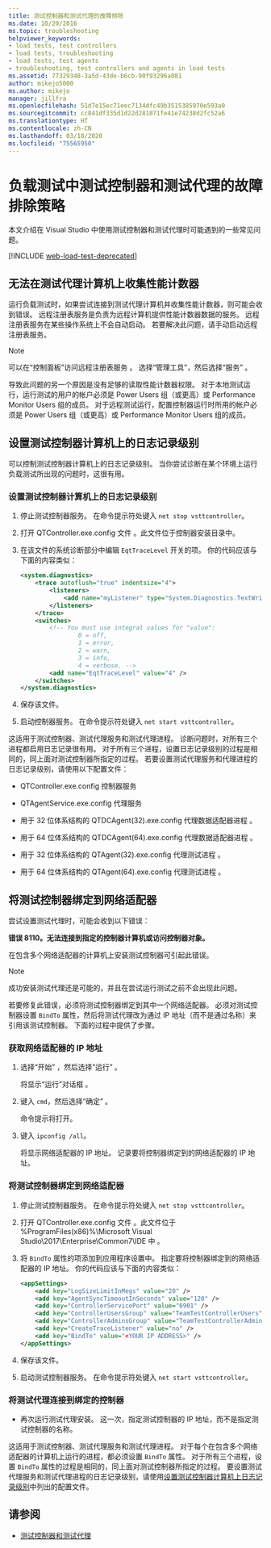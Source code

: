 ```yaml
---
title: 测试控制器和测试代理的故障排除
ms.date: 10/20/2016
ms.topic: troubleshooting
helpviewer_keywords:
- load tests, test controllers
- load tests, troubleshooting
- load tests, test agents
- troubleshooting, test controllers and agents in load tests
ms.assetid: 77329348-3a5d-43de-b6cb-90f93296a081
author: mikejo5000
ms.author: mikejo
manager: jillfra
ms.openlocfilehash: 51d7e15ec71eec7134dfc49b3515385970e593a0
ms.sourcegitcommit: cc841df335d1d22d281871fe41e74238d2fc52a6
ms.translationtype: HT
ms.contentlocale: zh-CN
ms.lasthandoff: 03/18/2020
ms.locfileid: "75565950"
---
```

# <a name="strategies-for-troubleshooting-test-controllers-and-test-agents-in-load-tests"></a>负载测试中测试控制器和测试代理的故障排除策略

本文介绍在 Visual Studio 中使用测试控制器和测试代理时可能遇到的一些常见问题。

[!INCLUDE [web-load-test-deprecated](includes/web-load-test-deprecated.md)]

## <a name="unable-to-collect-performance-counters-on-test-agent-computer"></a>无法在测试代理计算机上收集性能计数器

运行负载测试时，如果尝试连接到测试代理计算机并收集性能计数器，则可能会收到错误。 远程注册表服务是负责为远程计算机提供性能计数器数据的服务。 远程注册表服务在某些操作系统上不会自动启动。 若要解决此问题，请手动启动远程注册表服务。

> [!NOTE]
> 可以在“控制面板”访问远程注册表服务  。 选择“管理工具”，然后选择“服务”   。

导致此问题的另一个原因是没有足够的读取性能计数器权限。 对于本地测试运行，运行测试的用户的帐户必须是 Power Users 组（或更高）或 Performance Monitor Users 组的成员。 对于远程测试运行，配置控制器运行时所用的帐户必须是 Power Users 组（或更高）或 Performance Monitor Users 组的成员。

## <a name="set-the-logging-level-on-a-test-controller-computer"></a>设置测试控制器计算机上的日志记录级别

可以控制测试控制器计算机上的日志记录级别。 当你尝试诊断在某个环境上运行负载测试所出现的问题时，这很有用。

### <a name="to-set-the-logging-level-on-a-test-controller-computer"></a>设置测试控制器计算机上的日志记录级别

1. 停止测试控制器服务。 在命令提示符处键入 `net stop vsttcontroller`。

2. 打开 QTController.exe.config 文件  。此文件位于控制器安装目录中。

3. 在该文件的系统诊断部分中编辑 `EqtTraceLevel` 开关的项。 你的代码应该与下面的内容类似：

    ```xml
    <system.diagnostics>
        <trace autoflush="true" indentsize="4">
            <listeners>
                <add name="myListener" type="System.Diagnostics.TextWriterTraceListener" initializeData="d:\VSTestHost.log" />
            </listeners>
        </trace>
        <switches>
            <!-- You must use integral values for "value":
                    0 = off,
                    1 = error,
                    2 = warn,
                    3 = info,
                    4 = verbose. -->
            <add name="EqtTraceLevel" value="4" />
        </switches>
    </system.diagnostics>
    ```

4. 保存该文件。

5. 启动控制器服务。 在命令提示符处键入 `net start vsttcontroller`。

这适用于测试控制器、测试代理服务和测试代理进程。 诊断问题时，对所有三个进程都启用日志记录很有用。 对于所有三个进程，设置日志记录级别的过程是相同的，同上面对测试控制器所指定的过程。 若要设置测试代理服务和代理进程的日志记录级别，请使用以下配置文件：

- QTController.exe.config 控制器服务 

- QTAgentService.exe.config 代理服务 

- 用于 32 位体系结构的 QTDCAgent(32).exe.config 代理数据适配器进程  。

- 用于 64 位体系结构的 QTDCAgent(64).exe.config 代理数据适配器进程  。

- 用于 32 位体系结构的 QTAgent(32).exe.config 代理测试进程  。

- 用于 64 位体系结构的 QTAgent(64).exe.config 代理测试进程  。

## <a name="bind-a-test-controller-to-a-network-adapter"></a>将测试控制器绑定到网络适配器

尝试设置测试代理时，可能会收到以下错误：

**错误 8110。无法连接到指定的控制器计算机或访问控制器对象。**

在包含多个网络适配器的计算机上安装测试控制器可引起此错误。

> [!NOTE]
> 成功安装测试代理还是可能的，并且在尝试运行测试之前不会出现此问题。

若要修复此错误，必须将测试控制器绑定到其中一个网络适配器。 必须对测试控制器设置 `BindTo` 属性，然后将测试代理改为通过 IP 地址（而不是通过名称）来引用该测试控制器。 下面的过程中提供了步骤。

### <a name="to-obtain-the-ip-address-of-the-network-adapter"></a>获取网络适配器的 IP 地址

1. 选择“开始”  ，然后选择“运行”  。

     将显示“运行”对话框  。

2. 键入 `cmd`，然后选择“确定”  。

     命令提示将打开。

3. 键入 `ipconfig /all`。

     将显示网络适配器的 IP 地址。 记录要将控制器绑定到的网络适配器的 IP 地址。

### <a name="to-bind-a-test-controller-to-a-network-adapter"></a>将测试控制器绑定到网络适配器

1. 停止测试控制器服务。 在命令提示符处键入 `net stop vsttcontroller`。

2. 打开 QTController.exe.config 文件  。此文件位于 %ProgramFiles(x86)%\Microsoft Visual Studio\2017\Enterprise\Common7\IDE 中  。

3. 将 `BindTo` 属性的项添加到应用程序设置中。 指定要将控制器绑定到的网络适配器的 IP 地址。 你的代码应该与下面的内容类似：

    ```xml
    <appSettings>
        <add key="LogSizeLimitInMegs" value="20" />
        <add key="AgentSyncTimeoutInSeconds" value="120" />
        <add key="ControllerServicePort" value="6901" />
        <add key="ControllerUsersGroup" value="TeamTestControllerUsers" />
        <add key="ControllerAdminsGroup" value="TeamTestControllerAdmins" />
        <add key="CreateTraceListener" value="no" />
        <add key="BindTo" value="<YOUR IP ADDRESS>" />
    </appSettings>
    ```

4. 保存该文件。

5. 启动测试控制器服务。 在命令提示符处键入 `net start vsttcontroller`。

### <a name="to-connect-a-test-agent-to-a-bound-controller"></a>将测试代理连接到绑定的控制器

- 再次运行测试代理安装。 这一次，指定测试控制器的 IP 地址，而不是指定测试控制器的名称。

这适用于测试控制器、测试代理服务和测试代理进程。 对于每个在包含多个网络适配器的计算机上运行的进程，都必须设置 `BindTo` 属性。 对于所有三个进程，设置 `BindTo` 属性的过程是相同的，同上面对测试控制器所指定的过程。 要设置测试代理服务和测试代理进程的日志记录级别，请使用[设置测试控制器计算机上日志记录级别](#set-the-logging-level-on-a-test-controller-computer)中列出的配置文件。

## <a name="see-also"></a>请参阅

- [测试控制器和测试代理](../test/configure-test-agents-and-controllers-for-load-tests.md)
